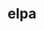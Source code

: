 ---
title: "elpa"
layout: cache
categories: [package, develop-2025-02-16]
meta: {"compilers": ["gcc@=12.3.0"], "num_specs": 1, "num_specs_by_stack": {"root": 1, "tutorial": 1}, "oss": ["ubuntu22.04"], "platforms": ["linux"], "stacks": ["root", "tutorial"], "targets": ["x86_64_v3"], "versions": ["2024.03.001"]}
spec_details: [{"compiler": "gcc@=12.3.0", "hash": "qrmnk45shjfvwhwnlr3egqcfkbzepozr", "os": "ubuntu22.04", "platform": "linux", "size": "-", "stacks": ["root", "tutorial"], "tarball": "https://binaries.spack.io/develop-2025-02-16/build_cache/linux-ubuntu22.04-x86_64_v3/gcc-12.3.0/elpa-2024.03.001/linux-ubuntu22.04-x86_64_v3-gcc-12.3.0-elpa-2024.03.001-qrmnk45shjfvwhwnlr3egqcfkbzepozr.spack", "target": "x86_64_v3", "variants": ["~autotune", "build_system=autotools", "~cuda", "+mpi", "+openmp", "~rocm"], "versions": ["2024.03.001"]}]
---